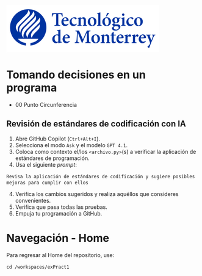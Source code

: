 
![Tec de Monterrey](images/logotecmty.png)
# Tomando decisiones en un programa

- 00 Punto Circunferencia

## Revisión de estándares de codificación con IA

1. Abre GitHub Copilot (`Ctrl+Alt+I`).
2. Selecciona el modo `Ask` y el modelo `GPT 4.1`.
3. Coloca como contexto el/los `<archivo.py>`(s) a verificar la aplicación de estándares de programación. 
4. Usa el siguiente *prompt*:

```
Revisa la aplicación de estándares de codificación y sugiere posibles mejoras para cumplir con ellos
```
4. Verifica los cambios sugeridos y realiza aquéllos que consideres convenientes.
5. Verifica que pasa todas las pruebas.
6. Empuja tu programación a GitHub.
# Navegación - Home
Para regresar al Home del repositorio, use:

```
cd /workspaces/exPract1
```
